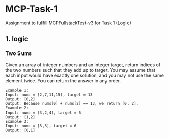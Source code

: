 # MCP-Task-1
Assignment to fulfill MCPFullstackTest-v3 for Task 1 (Logic)

## 1. logic
### Two Sums
Given an array of integer numbers and an integer target, return indices of the two
numbers such that they add up to target.
You may assume that each input would have exactly one solution, and you may not use
the same element twice. You can return the answer in any order.
```
Example 1:
Input: nums = [2,7,11,15], target = 13
Output: [0,2]
Output: Because nums[0] + nums[2] == 13, we return [0, 2].
Example 2:
Input: nums = [3,2,4], target = 6
Output: [1,2]
Example 3:
Input: nums = [3,3], target = 6
Output: [0,1]
```